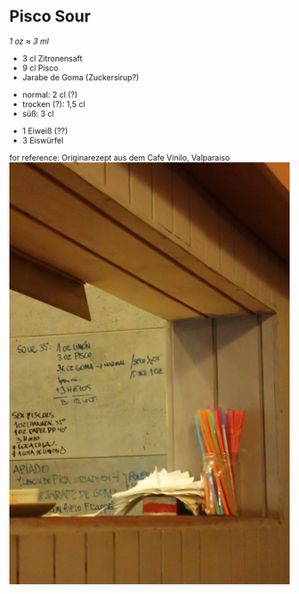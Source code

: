 # Pisco Sour

*1 oz &asymp; 3 ml*

* 3 cl Zitronensaft
* 9 cl Pisco
* Jarabe de Goma (Zuckersirup?)
 - normal: 2 cl (?)
 - trocken (?): 1,5 cl
 - süß: 3 cl
* 1 Eiweiß (??)
* 3 Eiswürfel


for reference: Originarezept aus dem Cafe Vinilo, Valparaiso
<img src="images/Pisco_Sour.JPG">
